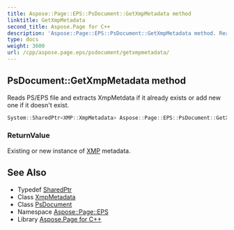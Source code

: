 ```yaml
---
title: Aspose::Page::EPS::PsDocument::GetXmpMetadata method
linktitle: GetXmpMetadata
second_title: Aspose.Page for C++
description: 'Aspose::Page::EPS::PsDocument::GetXmpMetadata method. Reads PS/EPS file and extracts XmpMetdata if it already exists or add new one if it doesn''t exist in C++.'
type: docs
weight: 3600
url: /cpp/aspose.page.eps/psdocument/getxmpmetadata/
---
```

## PsDocument::GetXmpMetadata method


Reads PS/EPS file and extracts XmpMetdata if it already exists or add new one if it doesn't exist.

```cpp
System::SharedPtr<XMP::XmpMetadata> Aspose::Page::EPS::PsDocument::GetXmpMetadata()
```


### ReturnValue

Existing or new instance of [XMP](../../../aspose.page.eps.xmp/) metadata.

## See Also

* Typedef [SharedPtr](../../../system/sharedptr/)
* Class [XmpMetadata](../../../aspose.page.eps.xmp/xmpmetadata/)
* Class [PsDocument](../)
* Namespace [Aspose::Page::EPS](../../)
* Library [Aspose.Page for C++](../../../)
